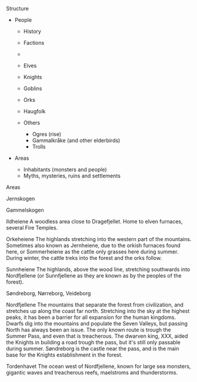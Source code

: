 Structure

* People
  * History
  * Factions
  * 



  * Elves
  * Knights
  * Goblins
  * Orks
  * Haugfolk
  * Others
    * Ogres (rise)
    * Gammalkråke (and other elderbirds)
    * Trolls

* Areas
  * Inhabitants (monsters and people)
  * Myths, mysteries, ruins and settlements


Areas 

Jernskogen

Gammelskogen

Ildheiene
A woodless area close to Dragefjellet. Home to elven furnaces, several Fire Temples. 

Orkeheiene
The highlands stretching into the western part of the mountains. Sometimes also known as Jernheiene, due to the orkish furnaces found here, or Sommerheiene as the cattle only grasses here during summer. During winter, the cattle treks into the forest and the orks follow. 

Sunnheiene
The highlands, above the wood line, stretching southwards into Nordfjellene (or Sunnfjellene as they are known as by the peoples of the forest). 

Søndreborg, Nørreborg, Veideborg

Nordfjellene
The mountains that separate the forest from civilization, and stretches up along the coast far north. Stretching into the sky at the highest peaks, it has been a barrier for all expansion for the human kingdoms. Dwarfs dig into the mountains and populate the Seven Valleys, but passing North has always been an issue. The only known route is trough the Summer Pass, and even that is treacherous. The dwarven king, XXX, aided the Knights in building a road trough the pass, but it's still only passable during summer. 
Søndreborg is the castle near the pass, and is the main base for the Knights establishment in the forest. 

Tordenhavet
The ocean west of Nordfjellene, known for large sea monsters, gigantic waves and treacherous reefs, maelstroms and thunderstorms. 